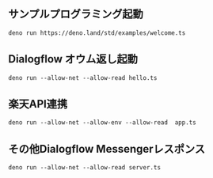## サンプルプログラミング起動

```
deno run https://deno.land/std/examples/welcome.ts
```

## Dialogflow オウム返し起動

```
deno run --allow-net --allow-read hello.ts
```

## 楽天API連携

```
deno run --allow-net --allow-env --allow-read  app.ts
```

## その他Dialogflow Messengerレスポンス

```
deno run --allow-net --allow-read server.ts
```

